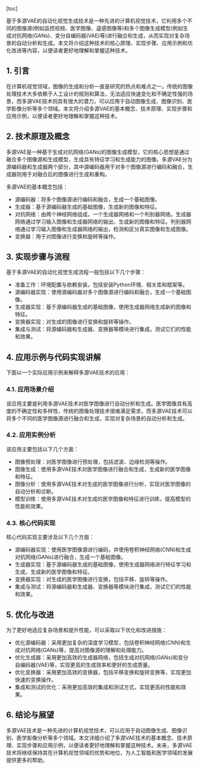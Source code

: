 
[toc]                    
                
                
基于多源VAE的自动化视觉生成技术是一种先进的计算机视觉技术，它利用多个不同的图像源(例如监控视频、医学图像、遥感图像等)和多个图像生成模型(例如生成对抗网络(GANs)、变分自编码器(VAE)等)进行融合和生成，从而实现对复杂场景的自动分析和生成。本文将介绍这种技术的核心原理、实现步骤、应用示例和优化改进等内容，以便读者更好地理解和掌握这种技术。

## 1. 引言

在计算机视觉领域，图像的生成和分析一直是研究的热点和难点之一。传统的图像处理技术大多依赖于人工设计的规则和算法，无法适应快速变化和不确定性强的场景，而多源VAE技术则具有很大的潜力，可以应用于自动图像生成、图像识别、医学影像分析等多个领域。本文将介绍多源VAE的基本概念、技术原理、实现步骤和应用示例，以便读者更好地理解和掌握这种技术。

## 2. 技术原理及概念

多源VAE是一种基于生成对抗网络(GANs)的图像生成模型，它的核心思想是通过融合多个图像源和生成模型，生成具有特征学习和生成能力的图像。多源VAE分为源编码器和生成器两个部分，其中源编码器用于对多个图像源进行编码和融合，生成器则用于对融合后的图像进行生成和重构。

多源VAE的基本概念包括：

- 源编码器：将多个图像源进行编码和融合，生成一个基础图像。
- 生成器：基于源编码器生成的基础图像，生成新的图像和特征。
- 对抗网络：由两个神经网络组成，一个生成器网络和一个判别器网络。生成器网络通过学习输入图像和生成器网络的输出，生成新的图像和特征。判别器网络通过学习输入图像和生成器网络的输出，检测和区分真实图像和生成图像。
- 变换器：用于对图像进行变换和旋转等操作。

## 3. 实现步骤与流程

基于多源VAE的自动化视觉生成流程一般包括以下几个步骤：

- 准备工作：环境配置与依赖安装，包括安装Python环境、相关库和框架等。
- 源编码器实现：使用源编码器对多个图像源进行编码和融合，生成一个基础图像。
- 生成器实现：基于源编码器生成的基础图像，使用生成器网络生成新的图像和特征。
- 变换器实现：对生成的图像进行变换和旋转等操作。
- 集成与测试：将源编码器和生成器、变换器等模块进行集成，测试它们的性能和效果。

## 4. 应用示例与代码实现讲解

下面以一个实际应用示例来解释多源VAE技术的应用：

### 4.1. 应用场景介绍

该应用主要是利用多源VAE技术对医学图像进行自动分析和生成。医学图像具有高度的不确定性和多样性，传统的图像处理技术很难满足需求，而多源VAE技术可以将多个不同的医学图像源进行融合和生成，实现对复杂场景的自动分析和生成。

### 4.2. 应用实例分析

该应用主要包括以下几个方面：

- 图像预处理：对医学图像进行预处理，包括滤波、边缘检测等操作。
- 图像生成：使用多源VAE技术对医学图像进行融合和生成，生成新的医学图像和特征。
- 图像分析：使用多源VAE技术对生成的医学图像进行分析，实现对医学图像的自动分析和诊断。
- 模型训练：使用多源VAE技术对生成的医学图像和特征进行训练，提高模型的性能和效果。

### 4.3. 核心代码实现

核心代码实现主要涉及以下几个方面：

- 源编码器实现：使用医学图像源进行编码，并使用卷积神经网络(CNN)和生成对抗网络(GANs)进行融合，生成一个基础图像。
- 生成器实现：基于源编码器生成的基础图像，使用生成器网络进行特征学习和生成，生成新的医学图像和特征。
- 变换器实现：对生成的医学图像进行变换，包括平移、旋转等操作。
- 集成与测试：将源编码器和生成器、变换器等模块进行集成，测试它们的性能和效果。

## 5. 优化与改进

为了更好地适应复杂场景和提升性能，可以采取以下优化和改进措施：

- 优化源编码器：采用更加复杂的深度学习模型，包括卷积神经网络(CNN)和生成对抗网络(GANs)等，提高对图像源的理解和处理能力。
- 优化生成器：采用更加高效的生成器网络，包括生成对抗网络(GANs)和变分自编码器(VAE)等，实现更高的生成效率和更好的生成质量。
- 优化变换器：采用更加高效的变换器，包括平移变换和旋转变换等，实现更加快速的变换操作。
- 集成和测试的优化：采用更加高效的集成和测试方式，实现更高的性能和效果。

## 6. 结论与展望

多源VAE技术是一种先进的计算机视觉技术，可以应用于自动图像生成、图像识别、医学影像分析等多个领域。本文详细介绍了多源VAE技术的基本概念、技术原理、实现步骤和应用示例，以便读者更好地理解和掌握这种技术。未来，多源VAE技术将继续保持其在计算机视觉领域的优势和地位，为人工智能和医学领域的发展提供更多的帮助。

